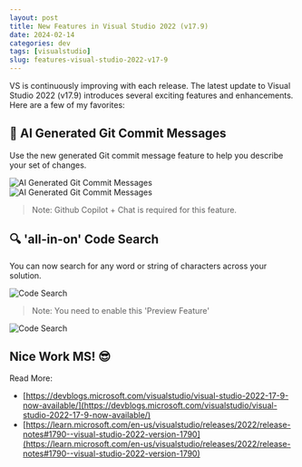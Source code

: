 ```yaml
---
layout: post
title: New Features in Visual Studio 2022 (v17.9)
date: 2024-02-14
categories: dev
tags: [visualstudio]
slug: features-visual-studio-2022-v17-9
---
```


VS is continuously improving with each release. The latest update to Visual Studio 2022 (v17.9) introduces several exciting features and enhancements. Here are a few of my favorites:

## 💬 AI Generated Git Commit Messages

Use the new generated Git commit message feature to help you describe your set of changes.

![AI Generated Git Commit Messages](https://andrewbevan.me/assets/images/2024-02-14-ai-commit-msg-1.png "AI Message 1")
![AI Generated Git Commit Messages](https://andrewbevan.me/assets/images/2024-02-14-ai-commit-msg-2.png "AI Message 2")

> Note: Github Copilot + Chat is required for this feature.

## 🔍 'all-in-on' Code Search

You can now search for any word or string of characters across your solution.

![Code Search](https://andrewbevan.me/assets/images/2024-02-14-code-search-1.png "Code Search]")

> Note: You need to enable this 'Preview Feature'

![Code Search](https://andrewbevan.me/assets/images/2024-02-14-code-search-2.png "Code Search]")

## Nice Work MS! 😎

Read More:

- [https://devblogs.microsoft.com/visualstudio/visual-studio-2022-17-9-now-available/](https://devblogs.microsoft.com/visualstudio/visual-studio-2022-17-9-now-available/)
- [https://learn.microsoft.com/en-us/visualstudio/releases/2022/release-notes#1790--visual-studio-2022-version-1790](https://learn.microsoft.com/en-us/visualstudio/releases/2022/release-notes#1790--visual-studio-2022-version-1790)
